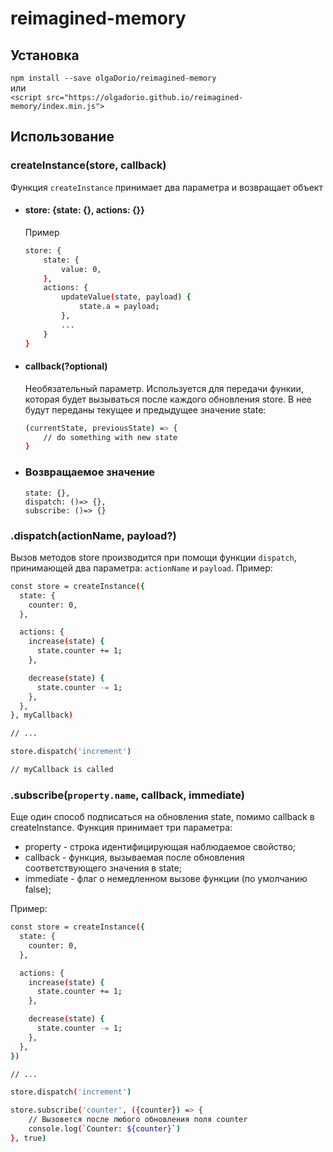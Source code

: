 # reimagined-memory
## Установка
`npm install --save olgaDorio/reimagined-memory`     
или     
`<script src="https://olgadorio.github.io/reimagined-memory/index.min.js">`   

## Использование
### createInstance(store, callback)
Функция `createInstance` принимает два параметра и возвращает объект

- #### store: {state: {}, actions: {}}
    Пример
    ```sh
    store: {
        state: {
            value: 0,
        },
        actions: {
            updateValue(state, payload) {
                state.a = payload;
            },
            ...
        }
    }
    ```
- #### callback(?optional)
    Необязательный параметр. Используется для передачи функии, которая будет вызываться после каждого обновления store. В нее будут переданы текущее и предыдущее значение state:
    ```sh
    (currentState, previousState) => {
        // do something with new state
    }
    ```
- ### Возвращаемое значение 
    ```
    state: {},
    dispatch: ()=> {},
    subscribe: ()=> {}
    ```

### .dispatch(actionName, payload?)
Вызов методов store производится при помощи функции `dispatch`, принимающей два параметра: `actionName` и `payload`. Пример:
```sh
const store = createInstance({
  state: {
    counter: 0,
  },

  actions: {
    increase(state) {
      state.counter += 1;
    },

    decrease(state) {
      state.counter -= 1;
    },
  },
}, myCallback)

// ...

store.dispatch('increment')

// myCallback is called
```

### .subscribe(`property.name`, callback, immediate)
Еще один способ подписаться на обновления state, помимо callback в createInstance.
Функция принимает три параметра: 
- property - строка идентифицирующая наблюдаемое свойство;
- callback - функция, вызываемая после обновления соответствующего значения в state;
- immediate - флаг о немедленном вызове функции (по умолчанию false);

Пример:

```sh
const store = createInstance({
  state: {
    counter: 0,
  },

  actions: {
    increase(state) {
      state.counter += 1;
    },

    decrease(state) {
      state.counter -= 1;
    },
  },
})

// ...

store.dispatch('increment')

store.subscribe('counter', ({counter}) => {
    // Вызовется после любого обновления поля counter
    console.log(`Counter: ${counter}`)
}, true)
```
